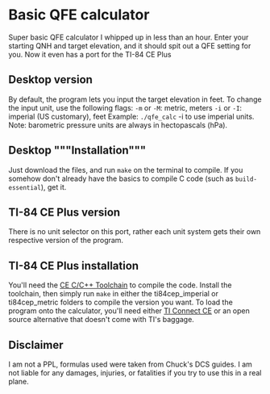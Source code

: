 # Basic QFE calculator

Super basic QFE calculator I whipped up in less than an hour. Enter your starting QNH and target elevation, and it should spit out a QFE setting for you.
Now it even has a port for the TI-84 CE Plus

## Desktop version

By default, the program lets you input the target elevation in feet. To change the input unit, use the following flags:
 `-m` or `-M`: metric, meters
 `-i` or `-I`: imperial (US customary), feet
Example:
`./qfe_calc` -i to use imperial units.
Note: barometric pressure units are always in hectopascals (hPa).

## Desktop """Installation"""

Just download the files, and run `make` on the terminal to compile.
If you somehow don't already have the basics to compile C code (such as `build-essential`), get it.

## TI-84 CE Plus version

There is no unit selector on this port, rather each unit system gets their own respective version of the program.

## TI-84 CE Plus installation

You'll need the [CE C/C++ Toolchain](https://ce-programming.github.io/toolchain/index.html) to compile the code. Install the toolchain, then simply run `make` in either the ti84cep_imperial or ti84cep_metric folders to compile the version you want.
To load the program onto the calculator, you'll need either [TI Connect CE](https://education.ti.com/en/us/products/computer_software/connectivity-software/ti-connect-ce-software/tabs/overview) or an open source alternative that doesn't come with TI's baggage.

## Disclaimer

I am not a PPL, formulas used were taken from Chuck's DCS guides. I am not liable for any damages, injuries, or fatalities if you try to use this in a real plane.
